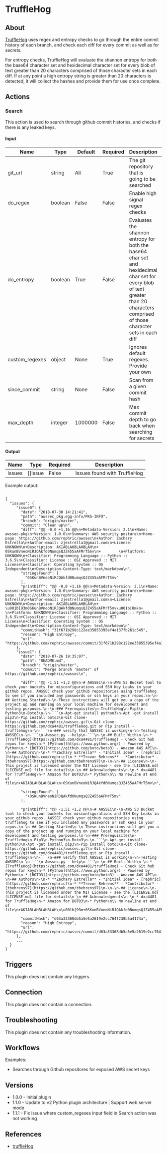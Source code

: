 
# TruffleHog

## About

[TruffleHog](https://github.com/dxa4481/truffleHog) uses regex and entropy checks to go through the entire commit history of each branch, and check each diff for every commit as well as for secrets.

For entropy checks, TruffleHog will evaluate the shannon entropy for both the base64 character set and hexidecimal character set for every blob of text greater than 20 characters comprised of those character sets in each diff.
If at any point a high entropy string is greater than 20 characters is detected, it will collect the hashes and provide them for use once complete.

## Actions

### Search

This action is used to search through github commit histories, and checks if there is any leaked keys.

#### Input

|Name|Type|Default|Required|Description|Enum|
|----|----|-------|--------|-----------|----|
|git_url|string|All|True|The git repository that is going to be searched|None|
|do_regex|boolean|False|False|Enable high signal regex checks|None|
|do_entropy|boolean|True|False|Evaluates the shannon entropy for both the base64 char set and hexidecimal char set for every blob of text greater than 20 characters comprised of those character sets in each diff|None|
|custom_regexes|object|None|True|Ignores default regexes. Provide your own|None|
|since_commit|string|None|False|Scan from a given commit hash|None|
|max_depth|integer|1000000|False|Max commit depth to go back when searching for secrets|None|

#### Output

|Name|Type|Required|Description|
|----|----|--------|-----------|
|issues|[]issue|False|Issues found with TruffleHog|

Example output:

```

{
  "issues": {
     "issue0": {
       "date": "2018-07-30 14:21:41",
       "path": "awssec_pkg.egg-info/PKG-INFO",
       "branch": "origin/master",
       "commit": "Clean up\n",
       "diff": "@@ -0,0 +1,16 @@\n+Metadata-Version: 2.1\n+Name: awssec-pkg\n+Version: 1.0.0\n+Summary: AWS security posture\n+Home-page: https://github.com/rephric/awssec\n+Author: Zachary Estrella\n+Author-email: zjestrella1@gmail.com\n+License: UNKNOWN\n+Description: AKIABLAHBLAHBLAH\n+        0SKunBVneoNiRJQAkfd0NumqsQJZ455aAFMrT5mv\n+        \n+Platform: UNKNOWN\n+Classifier: Programming Language :: Python :: 3.6.5\n+Classifier: License :: OSI Approved :: MIT License\n+Classifier: Operating System :: OS Independent\n+Description-Content-Type: text/markdown\n",
       "stringsFound": [
         "0SKunBVneoNiRJQAkfd0NumqsQJZ455aAFMrT5mv"
       ],
       "printDiff": "@@ -0,0 +1,16 @@\n+Metadata-Version: 2.1\n+Name: awssec-pkg\n+Version: 1.0.0\n+Summary: AWS security posture\n+Home-page: https://github.com/rephric/awssec\n+Author: Zachary Estrella\n+Author-email: zjestrella1@gmail.com\n+License: UNKNOWN\n+Description: AKIABLAHBLAHBLAH\n+        \u001b[93m0SKunBVneoNiRJQAkfd0NumqsQJZ455aAFMrT5mv\u001b[0m\n+        \n+Platform: UNKNOWN\n+Classifier: Programming Language :: Python :: 3.6.5\n+Classifier: License :: OSI Approved :: MIT License\n+Classifier: Operating System :: OS Independent\n+Description-Content-Type: text/markdown\n",
       "commitHash": "31f671b298c122ee35855395ef4a137fb261c545",
       "reason": "High Entropy",
       "url": "https://github.com/rephric/awssec/commit/31f671b298c122ee35855395ef4a137fb261c545"
     },
     "issue1": {
       "date": "2018-07-26 19:35:07",
       "path": "README.md",
       "branch": "origin/master",
       "commit": "Merge branch 'master' of https://github.com/rephric/awssec\n",

       "diff": "@@ -1,51 +1,2 @@\n-# AWSSEC\n-\n-AWS S3 Bucket tool to check your buckets for misconfigurations and SSH Key Leaks in your github repos. AWSSEC check your github repositories using trufflehog to see if you included any passwords or ssh keys in your repos.\n-\n-## Getting Started\n-\n-These instructions will get you a copy of the project up and running on your local machine for development and testing purposes.\n-\n-### Prerequisites\n-TruffleHog\n-Pip3\n-Python3\n-Boto3\n-\n-```\n-Apt-get install python3\n-Apt -get install pip3\n-Pip install boto3\n-Git clone- https://github.com/rephric/awssec.git\n-Git clone- https://github.com/dxa4481/truffleHog.git or Pip install - trufflehog\n-\n-```\n-### verify that AWSSEC is working\n-\n-Testing AWSSEC\n-\n-```\n-Awssec.py --help\n-```\n-\n-## Built With\n-\n-* [TruffleHog](https://github.com/dxa4481/truffleHog) - Check Git hub repos for keys\n-* [Python](https://www.python.org/) - Powered by Python\n-* [BOTO3](https://github.com/boto/boto3) - Amazon AWS API\n-\n-## Authors\n-\n-* **Zachary Estrella** - *Initial Idea* - [rephric](https://github.com/rephric)\n-* **Trevor Behrens** - *Contributor* - [tbehrens97](https://github.com/tbehrens97)\n-\n-\n-## License\n-\n-This project is licensed under the MIT License - see the [LICENSE.md](LICENSE.md) file for details\n-\n-## Acknowledgments\n-\n-* dxa4481 for TruffleHog\n-* Amazon for BOTO3\n-* Python\n\\ No newline at end of file\n+AKIABLAHBLAHBLAH\n+0SKunBVneoNiRJQAkfd0NumqsQJZ455aAFMrT5mv\n",

       "stringsFound": [
         "+0SKunBVneoNiRJQAkfd0NumqsQJZ455aAFMrT5mv"
       ],

       "printDiff": "@@ -1,51 +1,2 @@\n-# AWSSEC\n-\n-AWS S3 Bucket tool to check your buckets for misconfigurations and SSH Key Leaks in your github repos. AWSSEC check your github repositories using trufflehog to see if you included any passwords or ssh keys in your repos.\n-\n-## Getting Started\n-\n-These instructions will get you a copy of the project up and running on your local machine for development and testing purposes.\n-\n-### Prerequisites\n-TruffleHog\n-Pip3\n-Python3\n-Boto3\n-\n-```\n-Apt-get install python3\n-Apt -get install pip3\n-Pip install boto3\n-Git clone- https://github.com/rephric/awssec.git\n-Git clone- https://github.com/dxa4481/truffleHog.git or Pip install - trufflehog\n-\n-```\n-### verify that AWSSEC is working\n-\n-Testing AWSSEC\n-\n-```\n-Awssec.py --help\n-```\n-\n-## Built With\n-\n-* [TruffleHog](https://github.com/dxa4481/truffleHog) - Check Git hub repos for keys\n-* [Python](https://www.python.org/) - Powered by Python\n-* [BOTO3](https://github.com/boto/boto3) - Amazon AWS API\n-\n-## Authors\n-\n-* **Zachary Estrella** - *Initial Idea* - [rephric](https://github.com/rephric)\n-* **Trevor Behrens** - *Contributor* - [tbehrens97](https://github.com/tbehrens97)\n-\n-\n-## License\n-\n-This project is licensed under the MIT License - see the [LICENSE.md](LICENSE.md) file for details\n-\n-## Acknowledgments\n-\n-* dxa4481 for TruffleHog\n-* Amazon for BOTO3\n-* Python\n\\ No newline at end of file\n+AKIABLAHBLAHBLAH\n\u001b[93m+0SKunBVneoNiRJQAkfd0NumqsQJZ455aAFMrT5mv\u001b[0m\n",

       "commitHash": "d63a33368db5a5e5a2619e2cc764f238b5a4174a",
       "reason": "High Entropy",
       "url": "https://github.com/rephric/awssec/commit/d63a33368db5a5e5a2619e2cc764f238b5a4174a"
     },
     ...
  }
}

```

## Triggers

This plugin does not contain any triggers.

## Connection

This plugin does not contain a connection.

## Troubleshooting

This plugin does not contain any troubleshooting information.

## Workflows

Examples:

* Searches through Github repositores for exposed AWS secret keys

## Versions

* 1.0.0 - Initial plugin
* 1.1.0 - Update to v2 Python plugin architecture | Support web server mode
* 1.1.1 - Fix issue where custom_regexes input field in Search action was not working

## References

* [truffleHog](https://github.com/dxa4481/truffleHog)
